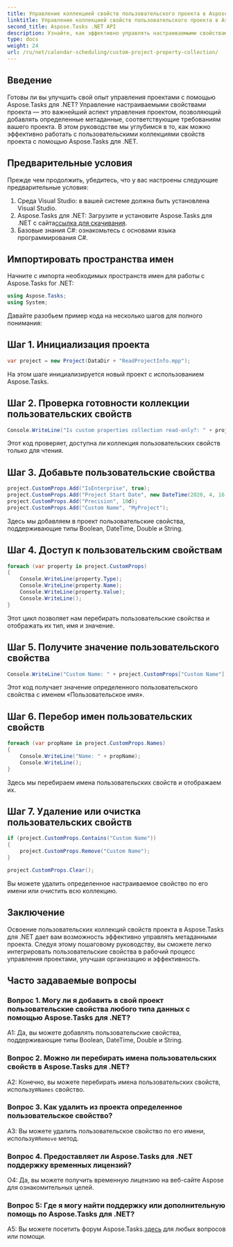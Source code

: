 ```yaml
---
title: Управление коллекцией свойств пользовательского проекта в Aspose.Tasks
linktitle: Управление коллекцией свойств пользовательского проекта в Aspose.Tasks
second_title: Aspose.Tasks .NET API
description: Узнайте, как эффективно управлять настраиваемыми свойствами проекта в Aspose.Tasks для .NET, улучшая ваш опыт управления проектами.
type: docs
weight: 24
url: /ru/net/calendar-scheduling/custom-project-property-collection/
---
```

## Введение

Готовы ли вы улучшить свой опыт управления проектами с помощью Aspose.Tasks для .NET? Управление настраиваемыми свойствами проекта — это важнейший аспект управления проектом, позволяющий добавлять определенные метаданные, соответствующие требованиям вашего проекта. В этом руководстве мы углубимся в то, как можно эффективно работать с пользовательскими коллекциями свойств проекта с помощью Aspose.Tasks для .NET.

## Предварительные условия

Прежде чем продолжить, убедитесь, что у вас настроены следующие предварительные условия:

1. Среда Visual Studio: в вашей системе должна быть установлена Visual Studio.
2.  Aspose.Tasks для .NET: Загрузите и установите Aspose.Tasks для .NET с сайта[ссылка для скачивания](https://releases.aspose.com/tasks/net/).
3. Базовые знания C#: ознакомьтесь с основами языка программирования C#.

## Импортировать пространства имен

Начните с импорта необходимых пространств имен для работы с Aspose.Tasks for .NET:

```csharp
using Aspose.Tasks;
using System;


```

Давайте разобьем пример кода на несколько шагов для полного понимания:

## Шаг 1. Инициализация проекта

```csharp
var project = new Project(DataDir + "ReadProjectInfo.mpp");
```

На этом шаге инициализируется новый проект с использованием Aspose.Tasks.

## Шаг 2. Проверка готовности коллекции пользовательских свойств

```csharp
Console.WriteLine("Is custom properties collection read-only?: " + project.CustomProps.IsReadOnly);
```

Этот код проверяет, доступна ли коллекция пользовательских свойств только для чтения.

## Шаг 3. Добавьте пользовательские свойства

```csharp
project.CustomProps.Add("IsEnterprise", true);
project.CustomProps.Add("Project Start Date", new DateTime(2020, 4, 16, 8, 0, 0));
project.CustomProps.Add("Precision", 10d);
project.CustomProps.Add("Custom Name", "MyProject");
```

Здесь мы добавляем в проект пользовательские свойства, поддерживающие типы Boolean, DateTime, Double и String.

## Шаг 4. Доступ к пользовательским свойствам

```csharp
foreach (var property in project.CustomProps)
{
    Console.WriteLine(property.Type);
    Console.WriteLine(property.Name);
    Console.WriteLine(property.Value);
    Console.WriteLine();
}
```

Этот цикл позволяет нам перебирать пользовательские свойства и отображать их тип, имя и значение.

## Шаг 5. Получите значение пользовательского свойства

```csharp
Console.WriteLine("Custom Name: " + project.CustomProps["Custom Name"]);
```

Этот код получает значение определенного пользовательского свойства с именем «Пользовательское имя».

## Шаг 6. Перебор имен пользовательских свойств

```csharp
foreach (var propName in project.CustomProps.Names)
{
    Console.WriteLine("Name: " + propName);
    Console.WriteLine();
}
```

Здесь мы перебираем имена пользовательских свойств и отображаем их.

## Шаг 7. Удаление или очистка пользовательских свойств

```csharp
if (project.CustomProps.Contains("Custom Name"))
{
    project.CustomProps.Remove("Custom Name");
}

project.CustomProps.Clear();
```

Вы можете удалить определенное настраиваемое свойство по его имени или очистить всю коллекцию.

## Заключение

Освоение пользовательских коллекций свойств проекта в Aspose.Tasks для .NET дает вам возможность эффективно управлять метаданными проекта. Следуя этому пошаговому руководству, вы сможете легко интегрировать пользовательские свойства в рабочий процесс управления проектами, улучшая организацию и эффективность.

## Часто задаваемые вопросы

### Вопрос 1. Могу ли я добавить в свой проект пользовательские свойства любого типа данных с помощью Aspose.Tasks для .NET?

A1: Да, вы можете добавлять пользовательские свойства, поддерживающие типы Boolean, DateTime, Double и String.

### Вопрос 2. Можно ли перебирать имена пользовательских свойств в Aspose.Tasks для .NET?

 A2: Конечно, вы можете перебирать имена пользовательских свойств, используя`Names` свойство.

### Вопрос 3. Как удалить из проекта определенное пользовательское свойство?

 A3: Вы можете удалить пользовательское свойство по его имени, используя`Remove` метод.

### Вопрос 4. Предоставляет ли Aspose.Tasks для .NET поддержку временных лицензий?

О4: Да, вы можете получить временную лицензию на веб-сайте Aspose для ознакомительных целей.

### Вопрос 5: Где я могу найти поддержку или дополнительную помощь по Aspose.Tasks для .NET?

 A5: Вы можете посетить форум Aspose.Tasks.[здесь](https://forum.aspose.com/c/tasks/15) для любых вопросов или помощи.